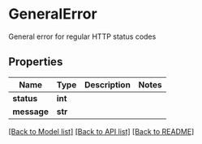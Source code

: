 # GeneralError

General error for regular HTTP status codes

## Properties
Name | Type | Description | Notes
------------ | ------------- | ------------- | -------------
**status** | **int** |  | 
**message** | **str** |  | 

[[Back to Model list]](../README.md#documentation-for-models) [[Back to API list]](../README.md#documentation-for-api-endpoints) [[Back to README]](../README.md)



